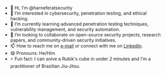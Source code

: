 - 👋 Hi, I’m @harneferatsecurity
- 👀 I’m interested in cybersecurity, penetration testing, and ethical hacking.
- 🌱 I’m currently learning advanced penetration testing techniques, vulnerability management, and security automation.
- 💞️ I’m looking to collaborate on open-source security projects, research papers, and community-driven security initiatives.
- 📫 How to reach me on [e-mail](h4rn3f3r.secinfo@gmail.com) or connect with me on [LinkedIn](https://www.linkedin.com/in/aimaharnefer/).
- 😄 Pronouns: He/Him
- ⚡ Fun fact: I can solve a Rubik's cube in under 2 minutes and I'm a practitioner of Brazilian Jiu-Jitsu.

<!---
harneferatsecurity/harneferatsecurity is a ✨ special ✨ repository because its `README.md` (this file) appears on your GitHub profile.
You can click the Preview link to take a look at your changes.
--->
